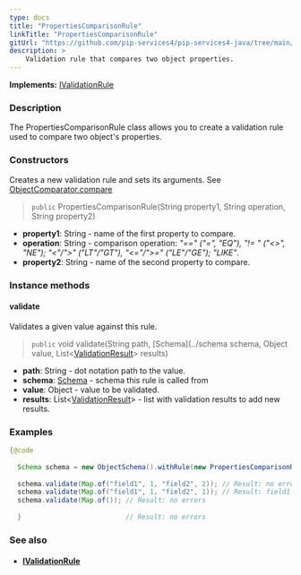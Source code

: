 ```yaml
---
type: docs
title: "PropertiesComparisonRule"
linkTitle: "PropertiesComparisonRule"
gitUrl: "https://github.com/pip-services4/pip-services4-java/tree/main/pip-services4-data-java"
description: >
    Validation rule that compares two object properties.
---
```


**Implements:** [IValidationRule](../ivalidation_rule)

### Description

The PropertiesComparisonRule class allows you to create a validation rule used to compare two object's properties.

### Constructors
Creates a new validation rule and sets its arguments.
See [ObjectComparator.compare](../object_comparator/#compare)

> `public` PropertiesComparisonRule(String property1, String operation, String property2)

- **property1**: String - name of the first property to compare.
- **operation**: String - comparison operation: *"==" ("=", "EQ"), "!= " ("<>", "NE"); "<"/">" ("LT"/"GT"), "<="/">=" ("LE"/"GE"); "LIKE"*.
- **property2**: String - name of the second property to compare.

### Instance methods

#### validate
Validates a given value against this rule.

> `public` void validate(String path, [Schema](../schema schema, Object value, List<[ValidationResult](../validation_result)> results)

- **path**: String - dot notation path to the value.
- **schema**: [Schema](../schema) - schema this rule is called from
- **value**: Object - value to be validated.
- **results**: List<[ValidationResult](../validation_result)> - list with validation results to add new results.

### Examples

```java
{@code
 
  Schema schema = new ObjectSchema().withRule(new PropertiesComparisonRule("field1", "NE", "field2"));
 
  schema.validate(Map.of("field1", 1, "field2", 2)); // Result: no errors
  schema.validate(Map.of("field1", 1, "field2", 1)); // Result: field1 shall not be equal to field2
  schema.validate(Map.of()); // Result: no errors
 
  }                          // Result: no errors

```

### See also
- #### [IValidationRule](../ivalidation_rule)
